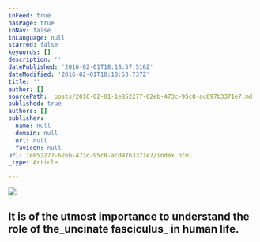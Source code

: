 ```yaml
---
inFeed: true
hasPage: true
inNav: false
inLanguage: null
starred: false
keywords: []
description: ''
datePublished: '2016-02-01T18:18:57.516Z'
dateModified: '2016-02-01T18:18:53.737Z'
title: ''
author: []
sourcePath: _posts/2016-02-01-1e852277-62eb-473c-95c8-ac097b3371e7.md
published: true
authors: []
publisher:
  name: null
  domain: null
  url: null
  favicon: null
url: 1e852277-62eb-473c-95c8-ac097b3371e7/index.html
_type: Article

---
```

![](https://the-grid-user-content.s3-us-west-2.amazonaws.com/e09e7eb1-ad2f-4352-b64e-62d354a4a075.JPG)

## It is of the utmost importance to understand the role of the_uncinate fasciculus_ in human life.